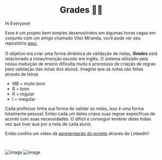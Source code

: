
<h1 align="center"> Grades 👨‍🎓 </h1>

Hi Everyone! 

Esse é um projeto bem simples desenvolvidos em algumas horas vagas em conjunto com um amigo  chamado Vitor Miranda, você pode ver seu repositório [aqui.](https://github.com/Vitors-Miranda) <br> <br>
O objetivo era criar uma forma dinâmica de validação de notas, ***Grades*** está relacionado a notas/menção escolar em inglês. O sistema utilizado pela nossa insituição de ensino dificulta muito o processso de criação de regras para validação das notas dos alunos. Imagine que as notas são feitas através de letras

* MB = muito bom
* B = bom
* R = regular
* I = irregular

Cada professor tinha sua forma de validar as notas, isso é uma forma totalmente pessoal. Então cada um deles criava suas regras específicas de acordo com suas necessidades. 
O difícil é conseguir lembrar delas todas vez que tiver que por a nota de cada aluno.

Então confira um vídeo da [apresentação do projeto](https://www.linkedin.com/posts/jo%C3%A3o-victor-a38512232_em-algumas-institui%C3%A7%C3%B5es-de-ensino-eles-usam-activity-7085350652339470336-OIVD?utm_source=share&utm_medium=member_desktop) através do LinkedIn!

<br>

![image](https://github.com/Vitors-Miranda/Grade/assets/82851236/f426e1e2-3067-494b-b394-d4be6e6e386e)
![image](https://github.com/Vitors-Miranda/Grade/assets/82851236/17a366f5-14e3-46c5-9a6a-ecef1dfed884)
